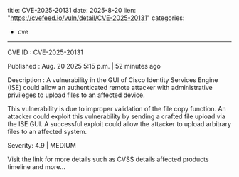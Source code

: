  
title: CVE-2025-20131
date: 2025-8-20
lien: "https://cvefeed.io/vuln/detail/CVE-2025-20131"
categories:
  - cve
---

CVE ID : CVE-2025-20131

Published :  Aug. 20
2025
5:15 p.m. | 52 minutes ago

Description : A vulnerability in the GUI of Cisco Identity Services Engine (ISE) could allow an authenticated
remote attacker with administrative privileges to upload files to an affected device.

This vulnerability is due to improper validation of the file copy function. An attacker could exploit this vulnerability by sending a crafted file upload via the ISE GUI. A successful exploit could allow the attacker to upload arbitrary files to an affected system.

Severity: 4.9 | MEDIUM

Visit the link for more details
such as CVSS details
affected products
timeline
and more...
